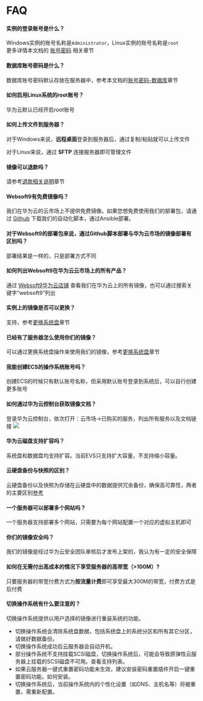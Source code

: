 # FAQ

#### 实例的登录账号是什么？

Windows实例的账号名称是`Administrator`，Linux实例的账号名称是`root`  
更多详情本文档的 [账号密码](/zh/stack-accounts.md) 相关章节

#### 数据库账号密码是什么？

数据库账号密码默认存放在服务器中，参考本文档的[账号密码-数据库](/zh/stack-accounts.md)章节

#### 如何启用Linux系统的root账号？

华为云默认已经开启root账号

#### 如何上传文件到服务器？

对于Windows来说，**远程桌面**登录到服务器后，通过复制/粘贴就可以上传文件

对于Linux来说，通过 **SFTP** 连接服务器即可管理文件

#### 镜像可以退款吗？

请参考[退款相关说明](/zh/business-order.html#退款)章节

#### Websoft9有免费镜像吗？

我们在华为云的云市场上不提供免费镜像。如果您想免费使用我们的部署包，请通过 [Github](https://github.com/websoft9) 下载我们的自动化脚本，通过Ansible部署。

#### 对于Websoft9的部署包来说，通过Github脚本部署与华为云市场的镜像部署有区别吗？

部署结果是一样的，只是部署方式不同

#### 如何列出Websoft9在华为云云市场上的所有产品？

通过 [Websoft9华为云店铺](https://marketplace.huaweicloud.com/seller/e57458aa054b430fb2f82a066105f986) 查看我们在华为云上的所有镜像，也可以通过搜索关键字“websoft9”列出

#### 实例上的镜像是否可以更换？

支持，参考[更换系统盘](/zh/stack-deployment.html#更换系统盘部署)章节

#### 已经有了服务器怎么使用你们的镜像？

可以通过更换系统盘操作来使用我们的镜像，参考[更换系统盘](/zh/stack-deployment.html#更换系统盘部署)章节

#### 我能创建ECS的操作系统账号吗？

创建ECS的时候只有默认账号名称，但采用默认账号登录到系统后，可以自行创建更多账号

#### 如何通过华为云控制台获取镜像文档？

登录华为云控制台，依次打开：云市场->已购买的服务，列出所有服务以及文档链接
![](https://libs.websoft9.com/Websoft9/DocsPicture/zh/aliyun/aliyun-getdocfromorder-websoft9.png)

#### 华为云磁盘支持扩容吗？

系统盘和数据盘均支持扩容。当前EVS只支持扩大容量，不支持缩小容量。

#### 云硬盘备份与快照的区别？
云硬盘备份以及快照为存储在云硬盘中的数据提供冗余备份，确保高可靠性，两者的主要区别[参考](https://support.huaweicloud.com/productdesc-evs/evs_01_0048.html)

#### 一个服务器可以部署多个网站吗？

一个服务器支持部署多个网站，只需要为每个网站配置一个对应的虚拟主机即可

#### 你们的镜像安全吗？

我们的镜像是经过华为云安全团队审核后才发布上架的，我认为有一定的安全保障

#### 如何在无需付出高成本的情况下享受服务器的高带宽（>100M）?

只要服务器的带宽付费方式为**按流量计费**即可享受最大300M的带宽，付费方式是后付费

#### 切换操作系统有什么要注意的？

切换操作系统提供以用户选择的镜像进行重装系统的功能。

- 切换操作系统会清除系统盘数据，包括系统盘上的系统分区和所有其它分区，请做好数据备份。
- 切换操作系统成功后云服务器会自动开机。
- 部分操作系统不支持挂载SCSI磁盘，切换操作系统后，可能会导致原弹性云服务器上挂载的SCSI磁盘不可用。查看支持列表。
- 如果云服务器一键式重置密码功能未生效，建议安装密码重置插件开启一键重置密码功能。如何安装。
- 切换操作系统后，当前操作系统内的个性化设置（如DNS、主机名等）将被重置，需重新配置。